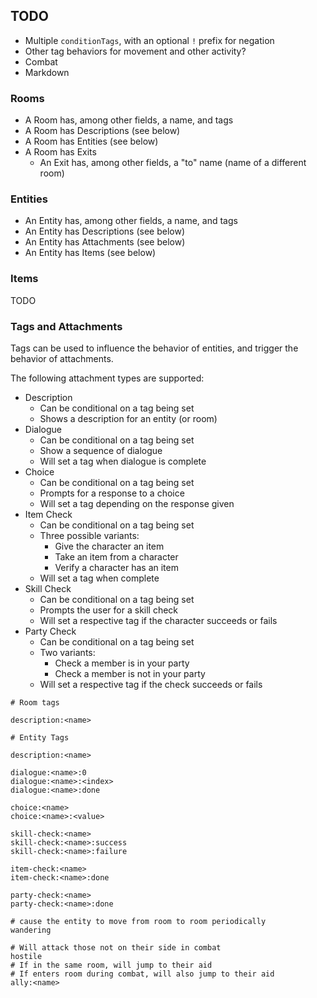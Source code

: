 ## TODO

* Multiple `conditionTags`, with an optional `!` prefix for negation
* Other tag behaviors for movement and other activity?
* Combat
* Markdown

### Rooms

* A Room has, among other fields, a name, and tags
* A Room has Descriptions (see below)
* A Room has Entities (see below)
* A Room has Exits
  * An Exit has, among other fields, a "to" name (name of a different room)

### Entities

* An Entity has, among other fields, a name, and tags
* An Entity has Descriptions (see below)
* An Entity has Attachments (see below)
* An Entity has Items (see below)

### Items

TODO

### Tags and Attachments

Tags can be used to influence the behavior of entities, and trigger the behavior of attachments.

The following attachment types are supported:

* Description
  * Can be conditional on a tag being set
  * Shows a description for an entity (or room)
* Dialogue
  * Can be conditional on a tag being set
  * Show a sequence of dialogue
  * Will set a tag when dialogue is complete
* Choice
  * Can be conditional on a tag being set
  * Prompts for a response to a choice
  * Will set a tag depending on the response given
* Item Check
  * Can be conditional on a tag being set
  * Three possible variants:
    * Give the character an item
    * Take an item from a character
    * Verify a character has an item
  * Will set a tag when complete
* Skill Check
  * Can be conditional on a tag being set
  * Prompts the user for a skill check
  * Will set a respective tag if the character succeeds or fails
* Party Check
  * Can be conditional on a tag being set
  * Two variants:
    * Check a member is in your party
    * Check a member is not in your party
  * Will set a respective tag if the check succeeds or fails

```
# Room tags

description:<name>

# Entity Tags

description:<name>

dialogue:<name>:0
dialogue:<name>:<index>
dialogue:<name>:done

choice:<name>
choice:<name>:<value>

skill-check:<name>
skill-check:<name>:success
skill-check:<name>:failure

item-check:<name>
item-check:<name>:done

party-check:<name>
party-check:<name>:done

# cause the entity to move from room to room periodically
wandering

# Will attack those not on their side in combat
hostile
# If in the same room, will jump to their aid
# If enters room during combat, will also jump to their aid
ally:<name>
```
